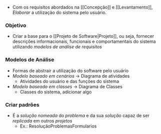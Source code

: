 - Com os requisitos abordados na [[Concepção]] e [[Levantamento]], _Elaborar_ a utilização do sistema pelo usuário.
### Objetivo
- Criar a base para o [[Projeto de Software|Projeto]], ou seja, fornecer descrições informacionais, funcionais e comportamentais do sistema utilizando _modelos de análise de requisitos_
### Modelos de Análise
- Formas de abstrair a utilização do software pelo usuário
- *Modelo baseado em cenários* $\to$ Diagrama de atividades
	- Atividades do usuário e das funções do sistema
- *Modelo baseado em classes* $\to$ Diagrama de Classes
	- Classes do sistema, adicionar algo
### Criar padrões
- É a _solução nomeada_ do _problema_ e da sua _solução_ capaz de ser _replicada_ em outros _projetos_
	- Ex.: ResoluçãoProblemasFormularios

